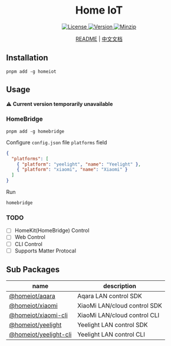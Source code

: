 <h1 align="center">Home IoT</h1>

<p align="center">
  <a href="https://github.com/qq15725/homeiot/blob/master/LICENSE" class="mr-3">
    <img src="https://img.shields.io/npm/l/homeiot.svg" alt="License">
  </a>
  <a href="https://www.npmjs.com/package/homeiot">
    <img src="https://img.shields.io/npm/v/homeiot.svg" alt="Version">
  </a>
  <a href="https://cdn.jsdelivr.net/npm/homeiot/dist/index.js">
    <img src="https://img.shields.io/bundlephobia/minzip/homeiot" alt="Minzip">
  </a>
</p>

<p align="center"><a href="README.md">README</a> | <a href="README_zh.md">中文文档</a></p>

## Installation

```shell
pnpm add -g homeiot
```

## Usage

⚠️ **Current version temporarily unavailable**

### HomeBridge

```shell
pnpm add -g homebridge
```

Configure `config.json` file `platforms` field

```json
{
  "platforms": [
    { "platform": "yeelight", "name": "Yeelight" },
    { "platform": "xiaomi", "name": "Xiaomi" }
  ]
}
```

Run

```shell
homebridge
```

### TODO

- [ ] HomeKit(HomeBridge) Control
- [ ] Web Control
- [ ] CLI Control
- [ ] Supports Matter Protocal

## Sub Packages

| name                    | description                  |
|-------------------------|------------------------------|
| [@homeiot/aqara]        | Aqara LAN control SDK        |
| [@homeiot/xiaomi]       | XiaoMi LAN/cloud control SDK |
| [@homeiot/xiaomi-cli]   | XiaoMi LAN/cloud control CLI |
| [@homeiot/yeelight]     | Yeelight LAN control SDK     |
| [@homeiot/yeelight-cli] | Yeelight LAN control CLI     |

[@homeiot/aqara]: https://github.com/qq15725/homeiot/blob/master/packages/aqara
[@homeiot/xiaomi]: https://github.com/qq15725/homeiot/blob/master/packages/xiaomi
[@homeiot/xiaomi-cli]: https://github.com/qq15725/homeiot/blob/master/packages/xiaomi-cli
[@homeiot/yeelight]: https://github.com/qq15725/homeiot/blob/master/packages/yeelight
[@homeiot/yeelight-cli]: https://github.com/qq15725/homeiot/blob/master/packages/yeelight-cli
